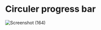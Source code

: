 # Circuler progress bar
<!-- Static landing page for Circuler Progress bar. Visit <a href="https://vikrant-v28.github.io/Circuler-progress-bar/">Here</a> -->

![Screenshot (164)](https://user-images.githubusercontent.com/85709371/148725707-24417e95-ac60-44e2-b62d-ac6ce92f8e29.png)
